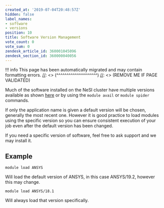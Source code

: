 ```yaml
---
created_at: '2019-07-04T20:48:57Z'
hidden: false
label_names:
- software
- versions
position: 10
title: Software Version Management
vote_count: 0
vote_sum: 0
zendesk_article_id: 360001045096
zendesk_section_id: 360000040056
---
```




[//]: <> (REMOVE ME IF PAGE VALIDATED)
[//]: <> (vvvvvvvvvvvvvvvvvvvv)
!!! info
    This page has been automatically migrated and may contain formatting errors.
[//]: <> (^^^^^^^^^^^^^^^^^^^^)
[//]: <> (REMOVE ME IF PAGE VALIDATED)

<p>Much of the software installed on the NeSI cluster have multiple versions available as shown <a href="https://support.nesi.org.nz/hc/en-gb/sections/360000040076-Supported-Applications" target="_self">here</a> or by using the <code>module avail</code> or <code>module spider</code> commands.</p>
<p>If only the application name is given a default version will be chosen, generally the most recent one. However it is good practice to load modules using the specific version so you can ensure consistent execution of your job even after the default version has been changed.</p>
<p>If you need a specific version of software, feel free to ask support and we may install it.</p>
<h2>Example</h2>
<pre><code>module load ANSYS</code></pre>
<p>Will load the default version of ANSYS, in this case ANSYS/19.2, however this may change.</p>
<pre><code>module load ANSYS/18.1</code></pre>
<p>Will always load that version specifically.</p>